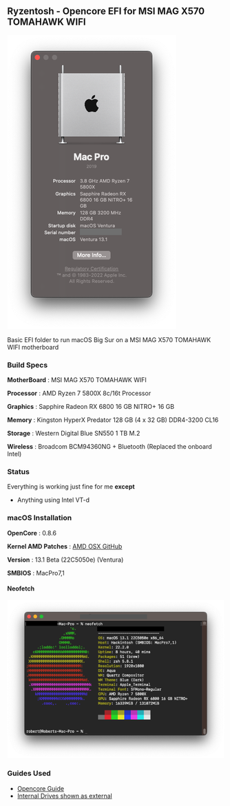 ## Ryzentosh - Opencore EFI for MSI MAG X570 TOMAHAWK WIFI

![](screenshot/about.png)

Basic EFI folder to run macOS Big Sur on a MSI MAG X570 TOMAHAWK WIFI motherboard

### Build Specs

**MotherBoard** : MSI MAG X570 TOMAHAWK WIFI

**Processor**   : AMD Ryzen 7 5800X 8c/16t Processor

**Graphics**    : Sapphire Radeon RX 6800 16 GB NITRO+ 16 GB

**Memory**      : Kingston HyperX Predator 128 GB (4 x 32 GB) DDR4-3200 CL16

**Storage**     : Western Digital Blue SN550 1 TB M.2

**Wireless**    : Broadcom BCM94360NG + Bluetooth (Replaced the onboard Intel)


### Status
Everything is working just fine for me **except**

- Anything using Intel VT-d

### macOS Installation

**OpenCore**            :   0.8.6

**Kernel AMD Patches**  :   [AMD OSX GitHub][2]

**Version**             :   13.1 Beta (22C5050e) (Ventura) 

**SMBIOS**              :   MacPro7,1

#### Neofetch
![](screenshot/neofetch.png)
### Guides Used

- [Opencore Guide][1]
- [Internal Drives shown as external][3]

[1]: https://dortania.github.io/OpenCore-Install-Guide
[2]: https://github.com/AMD-OSX/AMD_Vanilla
[3]: https://www.reddit.com/r/hackintosh/comments/f0cc4t/internal_drives_shown_as_external_opencore_amd